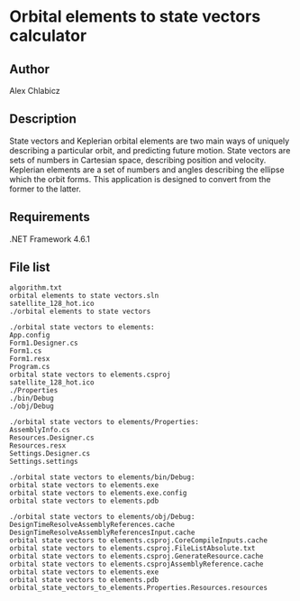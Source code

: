 # Orbital elements to state vectors calculator

Author
------
Alex Chlabicz

Description
-----------
State vectors and Keplerian orbital elements are two main ways of uniquely describing a particular orbit, and predicting future motion.
State vectors are sets of numbers in Cartesian space, describing position and velocity. Keplerian elements are a set of numbers and angles
describing the ellipse which the orbit forms. This application is designed to convert from the former to the latter.

Requirements
------------
.NET Framework 4.6.1

File list
---------
```
algorithm.txt
orbital elements to state vectors.sln
satellite_128_hot.ico
./orbital elements to state vectors
```
```
./orbital state vectors to elements:
App.config
Form1.Designer.cs
Form1.cs
Form1.resx
Program.cs
orbital state vectors to elements.csproj
satellite_128_hot.ico
./Properties
./bin/Debug
./obj/Debug
```
```
./orbital state vectors to elements/Properties:
AssemblyInfo.cs
Resources.Designer.cs
Resources.resx
Settings.Designer.cs
Settings.settings
```
```
./orbital state vectors to elements/bin/Debug:
orbital state vectors to elements.exe
orbital state vectors to elements.exe.config
orbital state vectors to elements.pdb
```
```
./orbital state vectors to elements/obj/Debug:
DesignTimeResolveAssemblyReferences.cache
DesignTimeResolveAssemblyReferencesInput.cache
orbital state vectors to elements.csproj.CoreCompileInputs.cache
orbital state vectors to elements.csproj.FileListAbsolute.txt
orbital state vectors to elements.csproj.GenerateResource.cache
orbital state vectors to elements.csprojAssemblyReference.cache
orbital state vectors to elements.exe
orbital state vectors to elements.pdb
orbital_state_vectors_to_elements.Properties.Resources.resources
```
